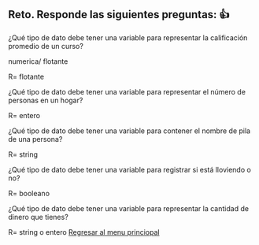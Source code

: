 ## Reto. Responde las siguientes preguntas: 👍
¿Qué tipo de dato debe tener una variable para representar la calificación promedio de un
curso?

numerica/ flotante

R=  flotante

¿Qué tipo de dato debe tener una variable para representar el número de personas en un
hogar?

R= entero

¿Qué tipo de dato debe tener una variable para contener el nombre de pila de una persona?

R= string

¿Qué tipo de dato debe tener una variable para registrar si está lloviendo o no?

R= booleano

¿Qué tipo de dato debe tener una variable para representar la cantidad de dinero que
tienes?

R= string o entero
[Regresar al menu princiopal](https://github.com/escuelaDeCodigoMargaritaMaza/escuela_de_codigo/tree/main/PENSAMIENTO_COMPUTACIONAL)

